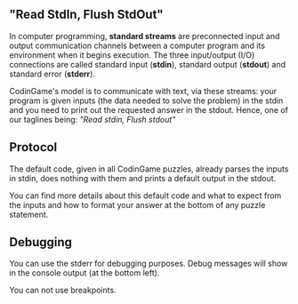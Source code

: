 ## "Read StdIn, Flush StdOut"

In computer programming, **standard streams** are preconnected input and output communication channels between a computer program and its environment when it begins execution. The three input/output (I/O) connections are called standard input (**stdin**), standard output (**stdout**) and standard error (**stderr**).

CodinGame's model is to communicate with text, via these streams: your program is given inputs (the data needed to solve the problem) in the stdin and you need to print out the requested answer in the stdout.
Hence, one of our taglines being: _"Read stdin, Flush stdout"_

## Protocol

The default code, given in all CodinGame puzzles, already parses the inputs in stdin, does nothing with them and prints a default output in the stdout.

You can find more details about this default code and what to expect from the inputs and how to format your answer at the bottom of any puzzle statement.

## Debugging

You can use the stderr for debugging purposes. Debug messages will show in the console output (at the bottom left).

You can not use breakpoints.